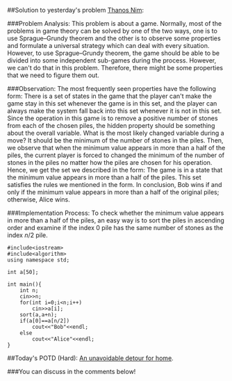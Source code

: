 ##Solution to yesterday's problem  [Thanos Nim](https://codeforces.com/contest/1162/problem/E):

###Problem Analysis:
This problem is about a game. Normally, most of the problems in game theory can be solved by one of the two ways, one is to use Sprague–Grundy theorem and the other is to observe some properties and formulate a universal strategy which can deal with every situation. However, to use Sprague–Grundy theorem, the game should be able to be divided into some independent sub-games during the process. However, we can't do that in this problem. Therefore, there might be some properties that we need to figure them out.

###Observation:
The most frequently seen properties have the following form: There is a set of states in the game that the player can't make the game stay in this set whenever the game is in this set, and the player can always make the system fall back into this set whenever it is not in this set. Since the operation in this game is to remove a positive number of stones from each of the chosen piles, the hidden property should be something about the overall variable. What is the most likely changed variable during a move? It should be the minimum of the number of stones in the piles. Then, we observe that when the minimum value appears in more than a half of the piles, the current player is forced to changed the minimum of the number of stones in the piles no matter how the piles are chosen for his operation. Hence, we get the set we described in the form: The game is in a state that the minimum value appears in more than a half of the piles. This set satisfies the rules we mentioned in the form. In conclusion, Bob wins if and only if the minimum value appears in more than a half of the original piles; otherwise, Alice wins.

###Implementation Process:
To check whether the minimum value appears in more than a half of the piles, an easy way is to sort the piles in ascending order and examine if the index $0$ pile has the same number of stones as the index $n/2$ pile. 
<spoiler summary="Code(C++)">
```
#include<iostream>
#include<algorithm>
using namespace std;

int a[50];

int main(){
	int n;
	cin>>n;
	for(int i=0;i<n;i++)
		cin>>a[i];
	sort(a,a+n);
	if(a[0]==a[n/2])
		cout<<"Bob"<<endl;
	else
		cout<<"Alice"<<endl;
}

```
</spoiler>

##Today's POTD (Hard): [An unavoidable detour for home](https://codeforces.com/problemset/problem/814/E).

###You can discuss in the comments below!
